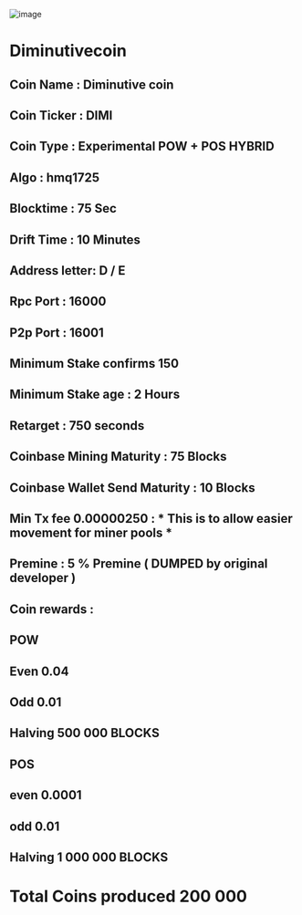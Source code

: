 ![image](https://github.com/MadCatMining/DiminutiveCoin/blob/main/logo.png)
# Diminutivecoin

## Coin Name : Diminutive coin
## Coin Ticker : DIMI 
## Coin Type : Experimental POW + POS HYBRID
## Algo : hmq1725
## Blocktime : 75 Sec
## Drift Time : 10 Minutes
## Address letter: D / E
## Rpc Port : 16000 
## P2p Port : 16001
## Minimum Stake confirms 150
## Minimum Stake age : 2 Hours 
## Retarget : 750 seconds
## Coinbase Mining Maturity : 75 Blocks
## Coinbase Wallet Send Maturity : 10 Blocks
## Min Tx fee 0.00000250 : * This is to allow easier movement for miner pools * 
## Premine : 5 % Premine ( DUMPED by original developer )
## Coin rewards :
## POW  
## Even 0.04 
## Odd 0.01 
## Halving 500 000 BLOCKS
## POS 
## even 0.0001
## odd 0.01
## Halving 1 000 000 BLOCKS
# Total Coins produced 200 000

